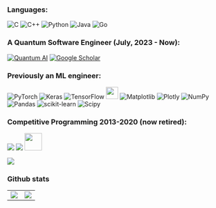 ### Languages:
![C](https://img.shields.io/badge/c-%2300599C.svg?style=for-the-badge&logo=c&logoColor=white)
![C++](https://img.shields.io/badge/c++-%2300599C.svg?style=for-the-badge&logo=c%2B%2B&logoColor=white)
![Python](https://img.shields.io/badge/python-3670A0?style=for-the-badge&logo=python&logoColor=ffdd54)
![Java](https://img.shields.io/badge/java-%23ED8B00.svg?style=for-the-badge&logo=openjdk&logoColor=white)
![Go](https://img.shields.io/badge/go-%2300ADD8.svg?style=for-the-badge&logo=go&logoColor=white)



### A Quantum Software Engineer (July, 2023 - Now):
[![Quantum AI](https://avatars.githubusercontent.com/u/31279789?s=48&v=4)](https://quantumai.google/)
[![Google Scholar](https://img.shields.io/badge/Google%20Scholar-4285F4?style=for-the-badge&logo=google-scholar&logoColor=white)](https://scholar.google.com/citations?user=QGklhZgAAAAJ&hl=en)


### Previously an ML engineer:
![PyTorch](https://img.shields.io/badge/PyTorch-%23EE4C2C.svg?style=for-the-badge&logo=PyTorch&logoColor=white)
![Keras](https://img.shields.io/badge/Keras-%23D00000.svg?style=for-the-badge&logo=Keras&logoColor=white)
![TensorFlow](https://img.shields.io/badge/TensorFlow-%23FF6F00.svg?style=for-the-badge&logo=TensorFlow&logoColor=white)
<img src="https://img.shields.io/badge/JAX-Accelerated-9cf.svg" height="28" width="auto" />
![Matplotlib](https://img.shields.io/badge/Matplotlib-%23ffffff.svg?style=for-the-badge&logo=Matplotlib&logoColor=black)
![Plotly](https://img.shields.io/badge/Plotly-%233F4F75.svg?style=for-the-badge&logo=plotly&logoColor=white)
![NumPy](https://img.shields.io/badge/numpy-%23013243.svg?style=for-the-badge&logo=numpy&logoColor=white)
![Pandas](https://img.shields.io/badge/pandas-%23150458.svg?style=for-the-badge&logo=pandas&logoColor=white)
![scikit-learn](https://img.shields.io/badge/scikit--learn-%23F7931E.svg?style=for-the-badge&logo=scikit-learn&logoColor=white)
![Scipy](https://img.shields.io/badge/SciPy-%230C55A5.svg?style=for-the-badge&logo=scipy&logoColor=%white)


### Competitive Programming 2013-2020 (now retired):
![](https://projecteuler.net/profile/Noureldin.png)
[<img src="https://icpc.global/static/media/icpc-medium5.5c857487.png"/>](https://icpc.global/ICPCID/LT8YMZ4O6VLU)
[<img src="https://raw.githubusercontent.com/NoureldinYosri/my-cf-stats/main/output/max_rating.svg" height="40" width="auto" />](https://codeforces.com/profile/Noureldin)

![](https://raw.githubusercontent.com/NoureldinYosri/my-cf-stats/main/output/light_card.svg#gh-dark-mode-only)

### Github stats
<table>
    <tr>
        <td>
            <img src="https://github-readme-stats.vercel.app/api/top-langs/?username=noureldinyosri&hide=jupyter%20notebook,html,css,javascript&theme=tokyonight"/>
        </td>
        <td>
            <img src="https://github-readme-stats.vercel.app/api?username=noureldinyosri&count_private=true&show_icons=true&theme=tokyonight"/>
        </td>
    </tr>
</table>
